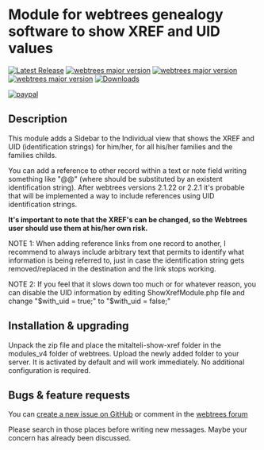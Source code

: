 Module for webtrees genealogy software to show XREF and UID values
==================================================================

[![Latest Release](https://img.shields.io/github/release/elysch/webtrees-mitalteli-show-xref.svg)][1]
[![webtrees major version](https://img.shields.io/badge/webtrees-v2.0.x-green)][2]
[![webtrees major version](https://img.shields.io/badge/webtrees-v2.1.x-green)][2]
[![webtrees major version](https://img.shields.io/badge/webtrees-v2.2.x-green)][2]
[![Downloads](https://img.shields.io/github/downloads/elysch/webtrees-mitalteli-show-xref/total.svg)]()

[![paypal](https://www.paypalobjects.com/en_US/i/btn/btn_donateCC_LG.gif)](https://www.paypal.com/donate/?business=EU37HN97QD9EU&no_recurring=0&currency_code=MXN)

Description
------------
This module adds a Sidebar to the Individual view that shows the XREF and UID (identification strings) for him/her, for all his/her families and the families childs.

You can add a reference to other record within a text or note field writing something like "@<XREF>@" (where <XREF> should be substituted by an existent identification string). After webtrees versions 2.1.22 or 2.2.1 it's probable that will be implemented a way to include references using UID identification strings.

**It's important to note that the XREF's can be changed, so the Webtrees user should use them at his/her own risk.**

NOTE 1: When adding reference links from one record to another, I recommend to always include arbitrary text that permits to identify what information is being referred to, just in case the identification string gets removed/replaced in the destination and the link stops working.

NOTE 2: If you feel that it slows down too much or for whatever reason, you can disable the UID information by editing ShowXrefModule.php file and change "$with_uid = true;" to "$with_uid = false;"

Installation & upgrading
------------------------
Unpack the zip file and place the mitalteli-show-xref folder in the modules_v4 folder of webtrees. Upload the newly added folder to your server. It is activated by default and will work immediately. No additional configuration is required.

Bugs & feature requests
-------------------------
You can [create a new issue on GitHub][3] or comment in the [webtrees forum][4]

Please search in those places before writing new messages. Maybe your concern has already been discussed.

 [1]: https://github.com/elysch/webtrees-mitalteli-show-xref/releases/latest
 [2]: https://webtrees.github.io/download
 [3]: https://github.com/elysch/webtrees-mitalteli-show-xref/issues?state=open
 [4]: https://www.webtrees.net/index.php/forum/index

